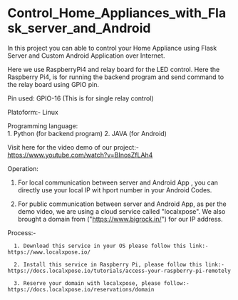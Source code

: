 # Control_Home_Appliances_with_Flask_server_and_Android
In this project you can able to control your Home Appliance using Flask Server and Custom Android Application over Internet.  

Here we use RaspberryPi4 and relay board for the LED control. Here the Raspberry Pi4, is for running the backend program and send command to the relay board using GPIO pin.

Pin used: GPIO-16 (This is for single relay control)

Platoform:- Linux

Programming language:   
                        1. Python (for backend program)
                        2. JAVA   (for Android)
                      
Visit here for the video demo of our project:- https://www.youtube.com/watch?v=BInosZfLAh4

Operation:

1. For local communication between server and Android App , you can directly use your local IP wit hport number in your Android Codes.

2. For public communication between server and Android App, as per the demo video, we are using a cloud service called "localxpose". We also brought a domain from ("https://www.bigrock.in/") for our IP address.
  
  Process:-
  
      1. Download this service in your OS please follow this link:- https://www.localxpose.io/

      2. Install this service in Raspberry Pi, please follow this link:- https://docs.localxpose.io/tutorials/access-your-raspberry-pi-remotely  

      3. Reserve your domain with localxpose, please follow:- https://docs.localxpose.io/reservations/domain

